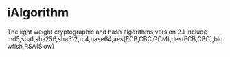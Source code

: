 # iAlgorithm

The light weight cryptographic and hash algorithms,version 2.1 include md5,sha1,sha256,sha512,rc4,base64,aes(ECB,CBC,GCM),des(ECB,CBC),blowfish,RSA(Slow)
